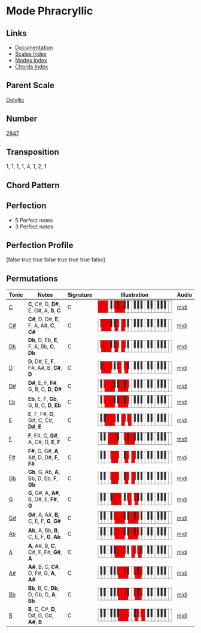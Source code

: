 # Mode Phracryllic

## Links

- [Documentation](README.md)
- [Scales Index](Scales.md)
- [Modes Index](Modes.md)
- [Chords Index](Chords.md)

## Parent Scale

[Dolyllic](ScaleDolyllic.md)

## Number

[2847](https://ianring.com/musictheory/scales/2847)

## Transposition

1, 1, 1, 1, 4, 1, 2, 1

## Chord Pattern



## Perfection

- 5 Perfect notes
- 3 Perfect notes

## Perfection Profile

[false true true false true true true false]

## Permutations

| Tonic | Notes | Signature | Illustration | Audio |
|-------|-------|-----------|--------------|-------|
| [C](ModeCNaturalPhracryllic.md) | **C**, C#, D, **D#**, E, G#, A, **B**, **C** | C | ![CNaturalPhracryllic](ModeCNaturalPhracryllic.png) | [midi](https://github.com/edipermadi/music/blob/main/docs/ModeCNaturalPhracryllic.mid?raw=true) |
| [C#](ModeCSharpPhracryllic.md) | **C#**, D, D#, **E**, F, A, A#, **C**, **C#** | C | ![CSharpPhracryllic](ModeCSharpPhracryllic.png) | [midi](https://github.com/edipermadi/music/blob/main/docs/ModeCSharpPhracryllic.mid?raw=true) |
| [Db](ModeDFlatPhracryllic.md) | **Db**, D, Eb, **E**, F, A, Bb, **C**, **Db** | C | ![DFlatPhracryllic](ModeDFlatPhracryllic.png) | [midi](https://github.com/edipermadi/music/blob/main/docs/ModeDFlatPhracryllic.mid?raw=true) |
| [D](ModeDNaturalPhracryllic.md) | **D**, D#, E, **F**, F#, A#, B, **C#**, **D** | C | ![DNaturalPhracryllic](ModeDNaturalPhracryllic.png) | [midi](https://github.com/edipermadi/music/blob/main/docs/ModeDNaturalPhracryllic.mid?raw=true) |
| [D#](ModeDSharpPhracryllic.md) | **D#**, E, F, **F#**, G, B, C, **D**, **D#** | C | ![DSharpPhracryllic](ModeDSharpPhracryllic.png) | [midi](https://github.com/edipermadi/music/blob/main/docs/ModeDSharpPhracryllic.mid?raw=true) |
| [Eb](ModeEFlatPhracryllic.md) | **Eb**, E, F, **Gb**, G, B, C, **D**, **Eb** | C | ![EFlatPhracryllic](ModeEFlatPhracryllic.png) | [midi](https://github.com/edipermadi/music/blob/main/docs/ModeEFlatPhracryllic.mid?raw=true) |
| [E](ModeENaturalPhracryllic.md) | **E**, F, F#, **G**, G#, C, C#, **D#**, **E** | C | ![ENaturalPhracryllic](ModeENaturalPhracryllic.png) | [midi](https://github.com/edipermadi/music/blob/main/docs/ModeENaturalPhracryllic.mid?raw=true) |
| [F](ModeFNaturalPhracryllic.md) | **F**, F#, G, **G#**, A, C#, D, **E**, **F** | C | ![FNaturalPhracryllic](ModeFNaturalPhracryllic.png) | [midi](https://github.com/edipermadi/music/blob/main/docs/ModeFNaturalPhracryllic.mid?raw=true) |
| [F#](ModeFSharpPhracryllic.md) | **F#**, G, G#, **A**, A#, D, D#, **F**, **F#** | C | ![FSharpPhracryllic](ModeFSharpPhracryllic.png) | [midi](https://github.com/edipermadi/music/blob/main/docs/ModeFSharpPhracryllic.mid?raw=true) |
| [Gb](ModeGFlatPhracryllic.md) | **Gb**, G, Ab, **A**, Bb, D, Eb, **F**, **Gb** | C | ![GFlatPhracryllic](ModeGFlatPhracryllic.png) | [midi](https://github.com/edipermadi/music/blob/main/docs/ModeGFlatPhracryllic.mid?raw=true) |
| [G](ModeGNaturalPhracryllic.md) | **G**, G#, A, **A#**, B, D#, E, **F#**, **G** | C | ![GNaturalPhracryllic](ModeGNaturalPhracryllic.png) | [midi](https://github.com/edipermadi/music/blob/main/docs/ModeGNaturalPhracryllic.mid?raw=true) |
| [G#](ModeGSharpPhracryllic.md) | **G#**, A, A#, **B**, C, E, F, **G**, **G#** | C | ![GSharpPhracryllic](ModeGSharpPhracryllic.png) | [midi](https://github.com/edipermadi/music/blob/main/docs/ModeGSharpPhracryllic.mid?raw=true) |
| [Ab](ModeAFlatPhracryllic.md) | **Ab**, A, Bb, **B**, C, E, F, **G**, **Ab** | C | ![AFlatPhracryllic](ModeAFlatPhracryllic.png) | [midi](https://github.com/edipermadi/music/blob/main/docs/ModeAFlatPhracryllic.mid?raw=true) |
| [A](ModeANaturalPhracryllic.md) | **A**, A#, B, **C**, C#, F, F#, **G#**, **A** | C | ![ANaturalPhracryllic](ModeANaturalPhracryllic.png) | [midi](https://github.com/edipermadi/music/blob/main/docs/ModeANaturalPhracryllic.mid?raw=true) |
| [A#](ModeASharpPhracryllic.md) | **A#**, B, C, **C#**, D, F#, G, **A**, **A#** | C | ![ASharpPhracryllic](ModeASharpPhracryllic.png) | [midi](https://github.com/edipermadi/music/blob/main/docs/ModeASharpPhracryllic.mid?raw=true) |
| [Bb](ModeBFlatPhracryllic.md) | **Bb**, B, C, **Db**, D, Gb, G, **A**, **Bb** | C | ![BFlatPhracryllic](ModeBFlatPhracryllic.png) | [midi](https://github.com/edipermadi/music/blob/main/docs/ModeBFlatPhracryllic.mid?raw=true) |
| [B](ModeBNaturalPhracryllic.md) | **B**, C, C#, **D**, D#, G, G#, **A#**, **B** | C | ![BNaturalPhracryllic](ModeBNaturalPhracryllic.png) | [midi](https://github.com/edipermadi/music/blob/main/docs/ModeBNaturalPhracryllic.mid?raw=true) |
